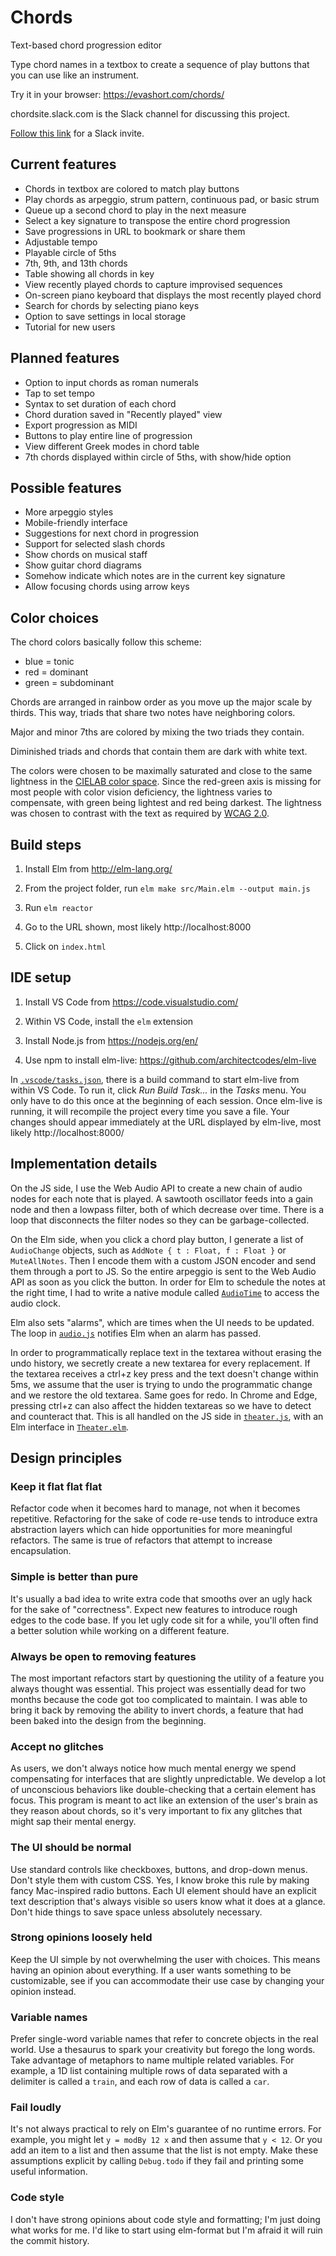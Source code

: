 # Chords
Text-based chord progression editor

Type chord names in a textbox to create a sequence of play buttons that you
can use like an instrument.

Try it in your browser: https://evashort.com/chords/

chordsite.slack.com is the Slack channel for discussing this project.

[Follow this link](https://join.slack.com/t/chordsite/shared_invite/enQtNDIwMTU5ODM5MzM0LWVkZDhhODllOGNjMDdmMzZjMDRmYTExNTY5YTg0NWRhZWViMTUyYWIxYmRiNmY3YTkyNjA3NjczZTFlMTZkMTI) for a Slack invite.

## Current features
- Chords in textbox are colored to match play buttons
- Play chords as arpeggio, strum pattern, continuous pad, or basic strum
- Queue up a second chord to play in the next measure
- Select a key signature to transpose the entire chord progression
- Save progressions in URL to bookmark or share them
- Adjustable tempo
- Playable circle of 5ths
- 7th, 9th, and 13th chords
- Table showing all chords in key
- View recently played chords to capture improvised sequences
- On-screen piano keyboard that displays the most recently played chord
- Search for chords by selecting piano keys
- Option to save settings in local storage
- Tutorial for new users

## Planned features
- Option to input chords as roman numerals
- Tap to set tempo
- Syntax to set duration of each chord
- Chord duration saved in "Recently played" view
- Export progression as MIDI
- Buttons to play entire line of progression
- View different Greek modes in chord table
- 7th chords displayed within circle of 5ths, with show/hide option

## Possible features
- More arpeggio styles
- Mobile-friendly interface
- Suggestions for next chord in progression
- Support for selected slash chords
- Show chords on musical staff
- Show guitar chord diagrams
- Somehow indicate which notes are in the current key signature
- Allow focusing chords using arrow keys

## Color choices
The chord colors basically follow this scheme:
- blue = tonic
- red = dominant
- green = subdominant

Chords are arranged in rainbow order as you move up the major scale by thirds.
This way, triads that share two notes have neighboring colors.

Major and minor 7ths are colored by mixing the two triads they contain.

Diminished triads and chords that contain them are dark with white text.

The colors were chosen to be maximally saturated and close to the same
lightness in the
[CIELAB color space](https://en.wikipedia.org/wiki/CIELAB_color_space).
Since the red-green axis is missing for most people with color vision
deficiency, the lightness varies to compensate, with green being lightest and
red being darkest. The lightness was chosen to contrast with the text as
required by
[WCAG 2.0](https://www.w3.org/TR/UNDERSTANDING-WCAG20/visual-audio-contrast-contrast.html).

## Build steps
1. Install Elm from http://elm-lang.org/

1. From the project folder, run `elm make src/Main.elm --output main.js`

1. Run `elm reactor`

1. Go to the URL shown, most likely http://localhost:8000

1. Click on `index.html`

## IDE setup
1. Install VS Code from https://code.visualstudio.com/

1. Within VS Code, install the `elm` extension

1. Install Node.js from https://nodejs.org/en/

1. Use npm to install elm-live: https://github.com/architectcodes/elm-live

In [`.vscode/tasks.json`](https://github.com/evashort/chords/blob/master/.vscode/tasks.json), there is a build command to start elm-live from within VS Code. To run it, click *Run Build Task...* in the *Tasks* menu. You only have to do this once at the beginning of each session. Once elm-live is running, it will recompile the project every time you save a file. Your changes should appear immediately at the URL displayed by elm-live, most likely http://localhost:8000/

## Implementation details
On the JS side, I use the Web Audio API to create a new chain of audio nodes
for each note that is played. A sawtooth oscillator feeds into a gain node
and then a lowpass filter, both of which decrease over time. There is a loop
that disconnects the filter nodes so they can be garbage-collected.

On the Elm side, when you click a chord play button, I generate a list of
`AudioChange` objects, such as `AddNote { t : Float, f : Float }` or
`MuteAllNotes`. Then I encode them with a custom JSON encoder and send them
through a port to JS. So the entire arpeggio is sent to the Web Audio API as
soon as you click the button. In order for Elm to schedule the notes at the
right time, I had to write a native module called
[`AudioTime`](https://github.com/evashort/chords/blob/master/src/AudioTime.elm)
to access the audio clock.

Elm also sets "alarms", which are times when the UI needs to be updated. The
loop in [`audio.js`](https://github.com/evashort/chords/blob/master/audio.js)
notifies Elm when an alarm has passed.

In order to programmatically replace text in the textarea without erasing the
undo history, we secretly create a new textarea for every replacement. If the
textarea receives a ctrl+z key press and the text doesn't change within 5ms,
we assume that the user is trying to undo the programmatic change and we
restore the old textarea. Same goes for redo. In Chrome and Edge, pressing
ctrl+z can also affect the hidden textareas so we have to detect and
counteract that. This is all handled on the JS side in
[`theater.js`](https://github.com/evashort/chords/blob/master/theater.js),
with an Elm interface in
[`Theater.elm`](https://github.com/evashort/chords/blob/master/src/Theater.elm).

## Design principles

### Keep it flat flat flat
Refactor code when it becomes hard to manage, not when it becomes repetitive.
Refactoring for the sake of code re-use tends to introduce extra abstraction
layers which can hide opportunities for more meaningful refactors. The same
is true of refactors that attempt to increase encapsulation.

### Simple is better than pure
It's usually a bad idea to write extra code that smooths over an ugly hack for
the sake of "correctness". Expect new features to introduce rough edges to the
code base. If you let ugly code sit for a while, you'll often find a better
solution while working on a different feature.

### Always be open to removing features
The most important refactors start by questioning the utility of a feature you
always thought was essential. This project was essentially dead for two months
because the code got too complicated to maintain. I was able to bring it back
by removing the ability to invert chords, a feature that had been baked into
the design from the beginning.

### Accept no glitches
As users, we don't always notice how much mental energy we spend compensating
for interfaces that are slightly unpredictable. We develop a lot of
unconscious behaviors like double-checking that a certain element has focus.
This program is meant to act like an extension of the user's brain as they
reason about chords, so it's very important to fix any glitches that might sap
their mental energy.

### The UI should be normal
Use standard controls like checkboxes, buttons, and drop-down menus. Don't
style them with custom CSS. Yes, I know broke this rule by making fancy
Mac-inspired radio buttons. Each UI element should have an explicit text
description that's always visible so users know what it does at a glance.
Don't hide things to save space unless absolutely necessary.

### Strong opinions loosely held
Keep the UI simple by not overwhelming the user with choices. This means
having an opinion about everything. If a user wants something to be
customizable, see if you can accommodate their use case by changing your
opinion instead.

### Variable names
Prefer single-word variable names that refer to concrete objects in the real
world. Use a thesaurus to spark your creativity but forego the long words.
Take advantage of metaphors to name multiple related variables. For example, a
1D list containing multiple rows of data separated with a delimiter is called
a `train`, and each row of data is called a `car`.

### Fail loudly
It's not always practical to rely on Elm's guarantee of no runtime errors. For
example, you might let `y = modBy 12 x` and then assume that `y < 12`. Or you
add an item to a list and then assume that the list is not empty. Make these
assumptions explicit by calling `Debug.todo` if they fail and printing some
useful information.

### Code style
I don't have strong opinions about code style and formatting; I'm just doing
what works for me. I'd like to start using elm-format but I'm afraid it will
ruin the commit history.
